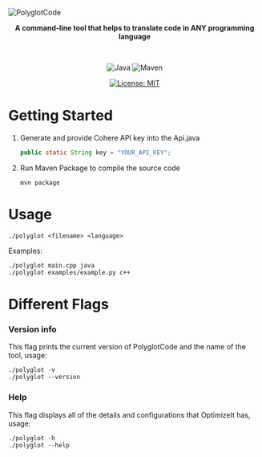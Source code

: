 ![PolyglotCode](https://github.com/user-attachments/assets/5e39ddae-ebbf-474e-b5fc-e118604b2783)
<div align="center">

  **A command-line tool that helps to translate code in ANY programming language**

<br>

  ![Java](https://img.shields.io/badge/Java-ED8B00?style=for-the-badge&logo=java&logoColor=blue)
  ![Maven](https://img.shields.io/badge/apache_maven-C71A36?style=for-the-badge&logo=apachemaven&logoColor=black)
  
  [![License: MIT](https://img.shields.io/badge/License-MIT-blue.svg)](https://opensource.org/licenses/MIT)
  
</div>

# Getting Started

1. Generate and provide Cohere API key into the Api.java
   ```java
   public static String key = "YOUR_API_KEY";
   ```

2. Run Maven Package to compile the source code
   ```
   mvn package
   ```

# Usage

```
./polyglot <filename> <language>
```

Examples:

```
./polyglot main.cpp java
./polyglot examples/example.py c++
```

# Different Flags

### Version info

This flag prints the current version of PolyglotCode and the name of the tool, usage:

```
./polyglot -v
./polyglot --version
```

### Help

This flag displays all of the details and configurations that OptimizeIt has, usage:

```
./polyglot -h
./polyglot --help
```


